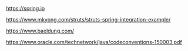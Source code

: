 https://spring.io

https://www.mkyong.com/struts/struts-spring-integration-example/

https://www.baeldung.com/

https://www.oracle.com/technetwork/java/codeconventions-150003.pdf
